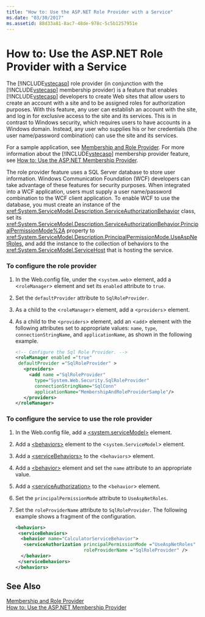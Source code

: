 ```yaml
---
title: "How to: Use the ASP.NET Role Provider with a Service"
ms.date: "03/30/2017"
ms.assetid: 88d33a81-8ac7-48de-978c-5c5b1257951e
---
```

# How to: Use the ASP.NET Role Provider with a Service
The [!INCLUDE[vstecasp](../../../../includes/vstecasp-md.md)] role provider (in conjunction with the [!INCLUDE[vstecasp](../../../../includes/vstecasp-md.md)] membership provider) is a feature that enables [!INCLUDE[vstecasp](../../../../includes/vstecasp-md.md)] developers to create Web sites that allow users to create an account with a site and to be assigned roles for authorization purposes. With this feature, any user can establish an account with the site, and log in for exclusive access to the site and its services. This is in contrast to Windows security, which requires users to have accounts in a Windows domain. Instead, any user who supplies his or her credentials (the user name/password combination) can use the site and its services.  
  
 For a sample application, see [Membership and Role Provider](../../../../docs/framework/wcf/samples/membership-and-role-provider.md). For more information about the [!INCLUDE[vstecasp](../../../../includes/vstecasp-md.md)] membership provider feature, see [How to: Use the ASP.NET Membership Provider](../../../../docs/framework/wcf/feature-details/how-to-use-the-aspnet-membership-provider.md).  
  
 The role provider feature uses a SQL Server database to store user information. Windows Communication Foundation (WCF) developers can take advantage of these features for security purposes. When integrated into a WCF application, users must supply a user name/password combination to the WCF client application. To enable WCF to use the database, you must create an instance of the <xref:System.ServiceModel.Description.ServiceAuthorizationBehavior> class, set its <xref:System.ServiceModel.Description.ServiceAuthorizationBehavior.PrincipalPermissionMode%2A> property to <xref:System.ServiceModel.Description.PrincipalPermissionMode.UseAspNetRoles>, and add the instance to the collection of behaviors to the <xref:System.ServiceModel.ServiceHost> that is hosting the service.  
  
### To configure the role provider  
  
1.  In the Web.config file, under the <`system.web`> element, add a <`roleManager`> element and set its `enabled` attribute to `true`.  
  
2.  Set the `defaultProvider` attribute to `SqlRoleProvider`.  
  
3.  As a child to the <`roleManager`> element, add a <`providers`> element.  
  
4.  As a child to the <`providers`> element, add an <`add`> element with the following attributes set to appropriate values: `name`, `type`, `connectionStringName`, and `applicationName`, as shown in the following example.  
  
    ```xml  
    <!-- Configure the Sql Role Provider. -->  
    <roleManager enabled ="true"   
     defaultProvider ="SqlRoleProvider" >  
       <providers>  
         <add name ="SqlRoleProvider"   
           type="System.Web.Security.SqlRoleProvider"   
           connectionStringName="SqlConn"   
           applicationName="MembershipAndRoleProviderSample"/>  
       </providers>  
    </roleManager>  
    ```  
  
### To configure the service to use the role provider  
  
1.  In the Web.config file, add a [\<system.serviceModel>](../../../../docs/framework/configure-apps/file-schema/wcf/system-servicemodel.md) element.  
  
2.  Add a [\<behaviors>](../../../../docs/framework/configure-apps/file-schema/wcf/behaviors.md) element to the <`system.ServiceModel`> element.  
  
3.  Add a [\<serviceBehaviors>](../../../../docs/framework/configure-apps/file-schema/wcf/servicebehaviors.md) to the <`behaviors`> element.  
  
4.  Add a [\<behavior>](../../../../docs/framework/configure-apps/file-schema/wcf/behavior-of-endpointbehaviors.md) element and set the `name` attribute to an appropriate value.  
  
5.  Add a [\<serviceAuthorization>](../../../../docs/framework/configure-apps/file-schema/wcf/serviceauthorization-element.md) to the <`behavior`> element.  
  
6.  Set the `principalPermissionMode` attribute to `UseAspNetRoles`.  
  
7.  Set the `roleProviderName` attribute to `SqlRoleProvider`. The following example shows a fragment of the configuration.  
  
    ```xml  
    <behaviors>  
     <serviceBehaviors>  
      <behavior name="CalculatorServiceBehavior">  
       <serviceAuthorization principalPermissionMode ="UseAspNetRoles"  
                             roleProviderName ="SqlRoleProvider" />  
      </behavior>  
     </serviceBehaviors>  
    </behaviors>  
    ```  
  
## See Also  
 [Membership and Role Provider](../../../../docs/framework/wcf/samples/membership-and-role-provider.md)  
 [How to: Use the ASP.NET Membership Provider](../../../../docs/framework/wcf/feature-details/how-to-use-the-aspnet-membership-provider.md)
